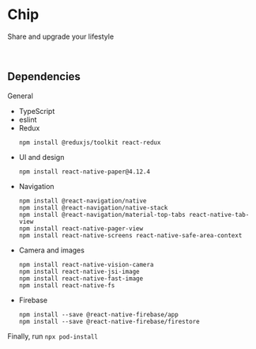 # Chip
Share and upgrade your lifestyle

<br/>

## Dependencies
General
- TypeScript
- eslint
- Redux
    ```
    npm install @reduxjs/toolkit react-redux
    ```
- UI and design
    ```
    npm install react-native-paper@4.12.4
    ```
- Navigation
    ```
    npm install @react-navigation/native
    npm install @react-navigation/native-stack
    npm install @react-navigation/material-top-tabs react-native-tab-view
    npm install react-native-pager-view
    npm install react-native-screens react-native-safe-area-context
    ```
- Camera and images
    ```
    npm install react-native-vision-camera
    npm install react-native-jsi-image
    npm install react-native-fast-image
    npm install react-native-fs
    ```
- Firebase
    ```
    npm install --save @react-native-firebase/app
    npm install --save @react-native-firebase/firestore
    ```


Finally, run `npx pod-install`
